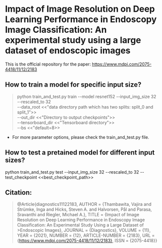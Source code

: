 # Impact of Image Resolution on Deep Learning Performance in Endoscopy Image Classification: An experimental study using a large dataset of endoscopic images

This is the official repository for the paper: https://www.mdpi.com/2075-4418/11/12/2183


## How to train a model for specific input size?
> python train_and_test.py train --model resnet152 --input_img_size 32 --rescaled_to 32 \
> --data_root <<"data directory path which has two splits: split_0 and split_1">> \
> --out_dir <<"Directory to output checkpoints">> \
> --tensorboard_dir <<"Tensorboard directory">> \
> --bs <<"default=8>> 

* For more parameter options, please check the train_and_test.py file.


## How to test a pretained model for different input sizes?
python train_and_test.py test --input_img_size 32 --rescaled_to 32 --test_checkpoint <<best_checkpoint_path>> 

## Citation: 

>@Article{diagnostics11122183,
>AUTHOR = {Thambawita, Vajira and Strümke, Inga and Hicks, Steven A. and Halvorsen, Pål and Parasa, Sravanthi and Riegler, Michael A.},
>TITLE = {Impact of Image Resolution on Deep Learning Performance in Endoscopy Image Classification: An Experimental Study Using a Large Dataset of >Endoscopic Images},
>JOURNAL = {Diagnostics},
>VOLUME = {11},
>YEAR = {2021},
>NUMBER = {12},
>ARTICLE-NUMBER = {2183},
>URL = {https://www.mdpi.com/2075-4418/11/12/2183},
>ISSN = {2075-4418}}




